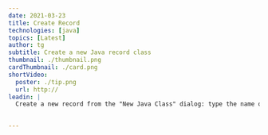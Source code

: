 ```yaml
---
date: 2021-03-23
title: Create Record
technologies: [java]
topics: [Latest]
author: tg
subtitle: Create a new Java record class
thumbnail: ./thumbnail.png
cardThumbnail: ./card.png
shortVideo:
  poster: ./tip.png
  url: http://
leadin: |
  Create a new record from the "New Java Class" dialog: type the name of the record and select the Record type.   
  

---
```

